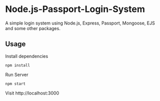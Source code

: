 # Node.js-Passport-Login-System

A simple login system using Node.js, Express, Passport, Mongoose, EJS and some other packages.

## Usage

Install dependencies

```
npm install
```

Run Server

```
npm start
```

Visit http://localhost:3000



